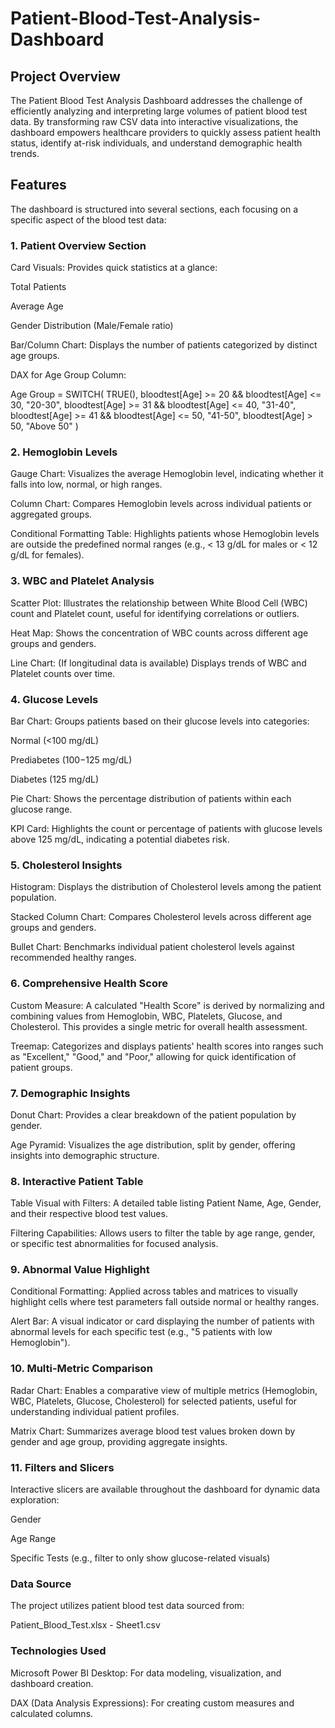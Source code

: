 # Patient-Blood-Test-Analysis-Dashboard

## Project Overview
The Patient Blood Test Analysis Dashboard addresses the challenge of efficiently analyzing and interpreting large volumes of patient blood test data. By transforming raw CSV data into interactive visualizations, the dashboard empowers healthcare providers to quickly assess patient health status, identify at-risk individuals, and understand demographic health trends.

## Features
The dashboard is structured into several sections, each focusing on a specific aspect of the blood test data:

### 1. Patient Overview Section
Card Visuals: Provides quick statistics at a glance:

Total Patients

Average Age

Gender Distribution (Male/Female ratio)

Bar/Column Chart: Displays the number of patients categorized by distinct age groups.

DAX for Age Group Column:

Age Group =
SWITCH(
    TRUE(),
    bloodtest[Age] >= 20 && bloodtest[Age] <= 30, "20-30",
    bloodtest[Age] >= 31 && bloodtest[Age] <= 40, "31-40",
    bloodtest[Age] >= 41 && bloodtest[Age] <= 50, "41-50",
    bloodtest[Age] > 50, "Above 50"
)

### 2. Hemoglobin Levels
Gauge Chart: Visualizes the average Hemoglobin level, indicating whether it falls into low, normal, or high ranges.

Column Chart: Compares Hemoglobin levels across individual patients or aggregated groups.

Conditional Formatting Table: Highlights patients whose Hemoglobin levels are outside the predefined normal ranges (e.g., < 13 g/dL for males or < 12 g/dL for females).

### 3. WBC and Platelet Analysis
Scatter Plot: Illustrates the relationship between White Blood Cell (WBC) count and Platelet count, useful for identifying correlations or outliers.

Heat Map: Shows the concentration of WBC counts across different age groups and genders.

Line Chart: (If longitudinal data is available) Displays trends of WBC and Platelet counts over time.

### 4. Glucose Levels
Bar Chart: Groups patients based on their glucose levels into categories:

Normal (\<100 mg/dL)

Prediabetes (100−125 mg/dL)

Diabetes (125 mg/dL)

Pie Chart: Shows the percentage distribution of patients within each glucose range.

KPI Card: Highlights the count or percentage of patients with glucose levels above 125 mg/dL, indicating a potential diabetes risk.

### 5. Cholesterol Insights
Histogram: Displays the distribution of Cholesterol levels among the patient population.

Stacked Column Chart: Compares Cholesterol levels across different age groups and genders.

Bullet Chart: Benchmarks individual patient cholesterol levels against recommended healthy ranges.

### 6. Comprehensive Health Score
Custom Measure: A calculated "Health Score" is derived by normalizing and combining values from Hemoglobin, WBC, Platelets, Glucose, and Cholesterol. This provides a single metric for overall health assessment.

Treemap: Categorizes and displays patients' health scores into ranges such as "Excellent," "Good," and "Poor," allowing for quick identification of patient groups.

### 7. Demographic Insights
Donut Chart: Provides a clear breakdown of the patient population by gender.

Age Pyramid: Visualizes the age distribution, split by gender, offering insights into demographic structure.

### 8. Interactive Patient Table
Table Visual with Filters: A detailed table listing Patient Name, Age, Gender, and their respective blood test values.

Filtering Capabilities: Allows users to filter the table by age range, gender, or specific test abnormalities for focused analysis.

### 9. Abnormal Value Highlight
Conditional Formatting: Applied across tables and matrices to visually highlight cells where test parameters fall outside normal or healthy ranges.

Alert Bar: A visual indicator or card displaying the number of patients with abnormal levels for each specific test (e.g., "5 patients with low Hemoglobin").

### 10. Multi-Metric Comparison
Radar Chart: Enables a comparative view of multiple metrics (Hemoglobin, WBC, Platelets, Glucose, Cholesterol) for selected patients, useful for understanding individual patient profiles.

Matrix Chart: Summarizes average blood test values broken down by gender and age group, providing aggregate insights.

### 11. Filters and Slicers
Interactive slicers are available throughout the dashboard for dynamic data exploration:

Gender

Age Range

Specific Tests (e.g., filter to only show glucose-related visuals)

### Data Source
The project utilizes patient blood test data sourced from:

Patient_Blood_Test.xlsx - Sheet1.csv

### Technologies Used
Microsoft Power BI Desktop: For data modeling, visualization, and dashboard creation.

DAX (Data Analysis Expressions): For creating custom measures and calculated columns.
